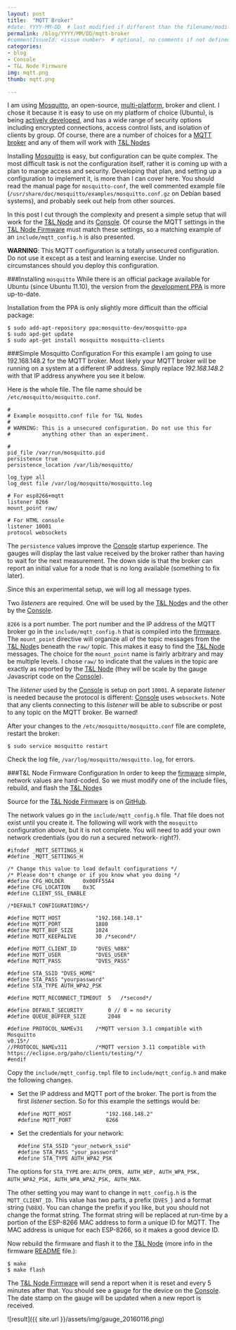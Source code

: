 ```yaml
---
layout: post
title:  "MQTT Broker"
#date: YYYY-MM-DD  # last modified if different than the filename/modification time
permalink: /blog/YYYY/MM/DD/mqtt-broker
#commentIssueId: <issue number>  # optional, no comments if not defined
categories:
- blog
- Console
- T&L Node Firmware
img: mqtt.png
thumb: mqtt.png

---
```

I am using
[Mosquitto](http://mosquitto.org/),
an open-source,
[multi-platform](http://mosquitto.org/download/), broker and client.
I chose it because it is easy to use on my platform of choice (Ubuntu),
is being [actively developed](http://www.eclipse.org/mosquitto/), and
has a wide range of security options including encrypted connections,
access control lists, and isolation of clients by group.  Of course,
there are a number of choices for a
[MQTT broker](https://github.com/mqtt/mqtt.github.io/wiki/servers) and
any of them will work with [T&L Nodes][tlnode]

Installing 
[Mosquitto](http://mosquitto.org/) is easy, but configuration can be quite
complex. The most difficult task is not the configuration itself, rather
it is coming up with a plan to mange
access and security. Developing that plan, and setting up a
configuration to implement it, is more than I can cover here. 
You should read the manual page for
`mosquitto-conf`, the well commented example file
(`/usr/share/doc/mosquitto/examples/mosquitto.conf.gz` on Debian
based systems), and probably seek out help from other sources.

In this post I cut through the complexity and present a
simple setup that will work for the
[T&L Node][tlnode] and its
[Console][console]. Of course the MQTT settings in the
[T&L Node Firmware][fw] must match these settings, so a
matching example of an `include/mqtt_config.h` is also presented.

__WARNING__: This MQTT configuration is a totally unsecured
configuration. Do not use it except as a test and learning exercise.
Under no circumstances should you deploy this configuration. 

<!--more-->

###Installing `mosquitto`
While there is an official package available for Ubuntu (since Ubuntu
11.10), the version from the
[development PPA](https://launchpad.net/~mosquitto-dev/+archive/ubuntu/mosquitto-ppa)
is more up-to-date.

Installation from the PPA is only slightly more difficult than the
official package:

    $ sudo add-apt-repository ppa:mosquitto-dev/mosquitto-ppa
    $ sudo apd-get update
    $ sudo apt-get install mosquitto mosquitto-clients

###Simple Mosquitto Configuration
For this example I am going to use 192.168.148.2 for the MQTT broker.
Most likely your MQTT broker will be running on a system at a different
IP address. Simply replace _192.168.148.2_ with that IP address anywhere
you see it below.

Here is the whole file. The file name should be
`/etc/mosquitto/mosquitto.conf`.

    # 
    # Example mosquitto.conf file for T&L Nodes
    #
    # WARNING: This is a unsecured configuration. Do not use this for
    #          anything other than an experiment.

    # 
    pid_file /var/run/mosquitto.pid
    persistence true
    persistence_location /var/lib/mosquitto/

    log_type all
    log_dest file /var/log/mosquitto/mosquitto.log

    # For esp8266+mqtt
    listener 8266
    mount_point raw/

    # For HTML console
    listener 10001
    protocol websockets

The `persistence` values improve the [Console][console] startup
experience. The gauges will display the last value received by the
broker rather than having to wait for the next measurement. The
down side is that the broker can report an initial value for a node that
is no long available (something to fix later).

Since this an experimental setup, we will log all message types.

Two _listeners_ are required. One will be used by the [T&L Node][tlnode]s
and the other by the [Console][console].

`8266` is a port number. The port number and the  IP address of the MQTT
broker go in the `include/mqtt_config.h` that is compiled into the
[firmware][fw].  The `mount_point` directive will organize all of the
topic messages from the [T&L Node][tlnode]s beneath the `raw/` topic.
This makes it easy to find the [T&L Node][tlnode] messages. The choice
for the `mount_point` name is fairly arbitrary and may be multiple
levels. I chose `raw/` to indicate that the values in the topic are
exactly as reported by the [T&L Node][tlnode] (they will be scale by the
gauge Javascript code on the [Console][console]).

The _listener_ used by the [Console][console] is setup on port `10001`.
A separate _listener_ is needed because the protocol is different:
[Console][console] uses `websockets`. Note that any clients connecting
to this _listener_ will be able to subscribe or post to any topic on
the MQTT broker. Be warned!

After your changes to the `/etc/mosquitto/mosquitto.conf` file are
complete, restart the broker:

    $ sudo service mosquitto restart

Check the log file, `/var/log/mosquitto/mosquitto.log`, for errors.

###T&L Node Firmware Configuration
In order to keep the [firmware][fw] simple, network values are
hard-coded. So we must modify one of the include files, rebuild, and
flash the [T&L Node][tlnode]s

Source for the [T&L Node Firmware][fw] is on
[GitHub](https://github.com/jdunmire/TLnodeFW.git).

The network values go in the `include/mqtt_config.h` file. That file
does not exist until you create it. The following will work with the
`mosquitto` configuration above, but it is not complete. You will need
to add your own network credentials (you do run a secured network-
right?).

    #ifndef _MQTT_SETTINGS_H
    #define _MQTT_SETTINGS_H

    /* Change this value to load default configurations */
    /* Please don't change or if you know what you doing */
    #define CFG_HOLDER      0x00FF55A4
    #define CFG_LOCATION    0x3C
    #define CLIENT_SSL_ENABLE

    /*DEFAULT CONFIGURATIONS*/

    #define MQTT_HOST           "192.168.148.1"
    #define MQTT_PORT           1880
    #define MQTT_BUF_SIZE       1024
    #define MQTT_KEEPALIVE      30 /*second*/

    #define MQTT_CLIENT_ID      "DVES_%08X"
    #define MQTT_USER           "DVES_USER"
    #define MQTT_PASS           "DVES_PASS"

    #define STA_SSID "DVES_HOME"
    #define STA_PASS "yourpassword"
    #define STA_TYPE AUTH_WPA2_PSK

    #define MQTT_RECONNECT_TIMEOUT  5   /*second*/

    #define DEFAULT_SECURITY        0 // 0 = no security
    #define QUEUE_BUFFER_SIZE       2048

    #define PROTOCOL_NAMEv31    /*MQTT version 3.1 compatible with Mosquitto
    v0.15*/
    //PROTOCOL_NAMEv311         /*MQTT version 3.11 compatible with
    https://eclipse.org/paho/clients/testing/*/
    #endif

Copy the `include/mqtt_config.tmpl` file to `include/mqtt_config.h` and
make the following changes.

  * Set the IP address and MQTT port of the broker. The port is from the
      first _listener_ section. So for this example the settings would
      be:

        #define MQTT_HOST           "192.168.148.2"
        #define MQTT_PORT           8266

  * Set the credentials for your network:

        #define STA_SSID "your_network_ssid"
        #define STA_PASS "your_password"
        #define STA_TYPE AUTH_WPA2_PSK

The options for `STA_TYPE` are: `AUTH_OPEN, AUTH_WEP,
AUTH_WPA_PSK, AUTH_WPA2_PSK, AUTH_WPA_WPA2_PSK, AUTH_MAX`.

The other setting you may want to change in `mqtt_config.h` is the
`MQTT_CLIENT_ID`. This value has two parts, a prefix (`DVES_`) and a
format string (`%08X`). You can change the prefix if you like, but you
should not change the format string. The format
string will be replaced at run-time by a portion of the ESP-8266
MAC address to form a unique ID for MQTT.  The MAC address is unique for
each ESP-8266, so it makes a good device ID.

Now rebuild the firmware and flash it to the [T&L Node][tlnode] (more
info in the firmware 
[README](https://github.com/jdunmire/TLnodeFW) file.):

    $ make
    $ make flash

The [T&L Node Firmware][fw] will send a report when it is reset and every 5
minutes after that. You should see a gauge for the device on the
[Console][console].
The date stamp on the gauge will be updated when a new report is
received.

![result]({{ site.url }}/assets/img/gauge_20160116.png)

[console]: /component/TLnodeConsole
[tlnode]: /component/tlnode
[fw]: /component/tlnodefw
